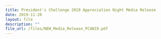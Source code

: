 ```yaml
---
title: President's Challenge 2019 Appreciation Night Media Release
date: 2019-11-20
layout: file
description: ""
file_url: /files/NEW_Media_Release_PCAN19.pdf
---
```

